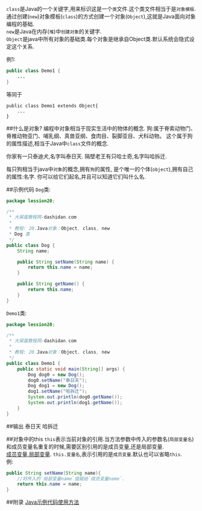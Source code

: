 `class`是Java的一个关键字,用来标识这是一个`类`文件.这个类文件相当于是`对象模板`.  
通过创建(`new`)对象模板(`class`)的方式创建一个对象(`Object`),这就是Java面向对象编程的基础.   
`new`是Java在内存(`堆`)中`创建对象`的关键字.  
`Object`是java中所有对象的基础类.每个对象是继承自Object类.默认系统会隐式设定这个关系.   

例1:
```java
public class Demo1 {
	...
}
```
等同于
```
public class Demo1 extends Object{
	...
}
```

##什么是对象?
编程中对象相当于现实生活中的物体的概念.
狗:属于脊索动物门、脊椎动物亚门、哺乳纲、真兽亚纲、食肉目、裂脚亚目、犬科动物。
这个属于狗的属性描述,相当于Java中`class`文件的概念.

你家有一只泰迪犬,名字叫泰日天.
隔壁老王有只哈士奇,名字叫哈拆迁.

每只狗相当于java中`对象`的概念,拥有`狗`的属性, 是个唯一的个体(`object`),拥有自己的属性:名字.
你可以给它们起名,并且可以知道它们叫什么名.


##示例代码
`Dog`类:
```java
package lession20;

/**
 * 大屎蛋教程网-dashidan.com
 *
 * 教程: 20.Java对象：Object, class, new
 * Dog 类
 */
public class Dog {
    String name;

    public String setName(String name) {
        return this.name = name;
    }

    public String getName() {
        return this.name;
    }
}

```
`Demo1`类:
```java
package lession20;

/**
 * 大屎蛋教程网-dashidan.com
 *
 * 教程: 20.Java对象：Object, class, new
 */
public class Demo1 {
    public static void main(String[] args) {
        Dog dog0 = new Dog();
        dog0.setName("泰日天");
        Dog dog1 = new Dog();
        dog1.setName("哈拆迁");
        System.out.println(dog0.getName());
        System.out.println(dog1.getName());
    }
}

```
##输出
	泰日天
	哈拆迁

##对象中的this
`this`表示当前对象的引用.当方法参数中传入的参数名(`局部变量名`)和成员变量名重复的时候,需要区别引用的是成员变量,还是局部变量.   
[成员变量,局部变量](dashidan.com).
`this.变量名`,表示引用的是`成员变量`.默认也可以省略`this`.   
例:
```java
public String setName(String name){
	//将传入的`局部变量name`值赋给`成员变量name`.
	return this.name = name;	
}
```

##附录
[Java示例代码使用方法](http://localhost/article/java/addenda/Java示例代码使用方法.html)